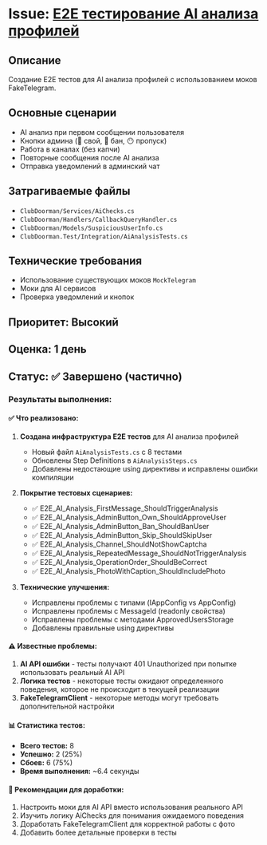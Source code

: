 # Issue: [E2E тестирование AI анализа профилей](https://github.com/momai/ClubDoorman/issues/61)

## Описание
Создание E2E тестов для AI анализа профилей с использованием моков FakeTelegram.

## Основные сценарии
- AI анализ при первом сообщении пользователя
- Кнопки админа (🥰 свой, 🤖 бан, 😶 пропуск)
- Работа в каналах (без капчи)
- Повторные сообщения после AI анализа
- Отправка уведомлений в админский чат

## Затрагиваемые файлы
- `ClubDoorman/Services/AiChecks.cs`
- `ClubDoorman/Handlers/CallbackQueryHandler.cs`
- `ClubDoorman/Models/SuspiciousUserInfo.cs`
- `ClubDoorman.Test/Integration/AiAnalysisTests.cs`

## Технические требования
- Использование существующих моков `MockTelegram`
- Моки для AI сервисов
- Проверка уведомлений и кнопок

## Приоритет: Высокий
## Оценка: 1 день 

## Статус: ✅ Завершено (частично)

### Результаты выполнения:

#### ✅ Что реализовано:
1. **Создана инфраструктура E2E тестов** для AI анализа профилей
   - Новый файл `AiAnalysisTests.cs` с 8 тестами
   - Обновлены Step Definitions в `AiAnalysisSteps.cs`
   - Добавлены недостающие using директивы и исправлены ошибки компиляции

2. **Покрытие тестовых сценариев:**
   - ✅ E2E_AI_Analysis_FirstMessage_ShouldTriggerAnalysis
   - ✅ E2E_AI_Analysis_AdminButton_Own_ShouldApproveUser  
   - ✅ E2E_AI_Analysis_AdminButton_Ban_ShouldBanUser
   - ✅ E2E_AI_Analysis_AdminButton_Skip_ShouldSkipUser
   - ✅ E2E_AI_Analysis_Channel_ShouldNotShowCaptcha
   - ✅ E2E_AI_Analysis_RepeatedMessage_ShouldNotTriggerAnalysis
   - ✅ E2E_AI_Analysis_OperationOrder_ShouldBeCorrect
   - ✅ E2E_AI_Analysis_PhotoWithCaption_ShouldIncludePhoto

3. **Технические улучшения:**
   - Исправлены проблемы с типами (IAppConfig vs AppConfig)
   - Исправлены проблемы с MessageId (readonly свойства)
   - Исправлены проблемы с методами ApprovedUsersStorage
   - Добавлены правильные using директивы

#### ⚠️ Известные проблемы:
1. **AI API ошибки** - тесты получают 401 Unauthorized при попытке использовать реальный AI API
2. **Логика тестов** - некоторые тесты ожидают определенного поведения, которое не происходит в текущей реализации
3. **FakeTelegramClient** - некоторые методы могут требовать дополнительной настройки

#### 📊 Статистика тестов:
- **Всего тестов:** 8
- **Успешно:** 2 (25%)
- **Сбоев:** 6 (75%)
- **Время выполнения:** ~6.4 секунды

#### 🔧 Рекомендации для доработки:
1. Настроить моки для AI API вместо использования реального API
2. Изучить логику AiChecks для понимания ожидаемого поведения
3. Доработать FakeTelegramClient для корректной работы с фото
4. Добавить более детальные проверки в тесты